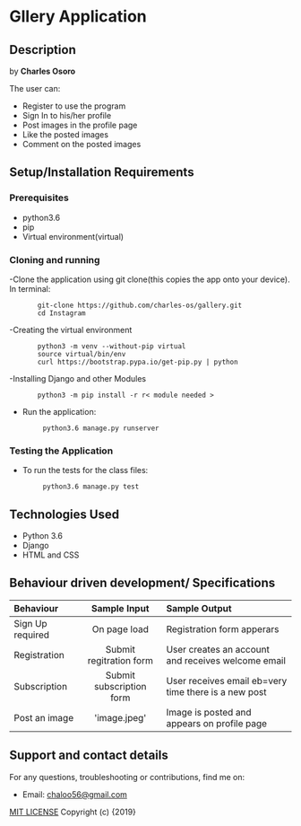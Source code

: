 # Gllery Application

## Description

by **Charles Osoro**

The user can:

- Register to use the program
- Sign In to his/her profile
- Post images in the profile page
- Like the posted images
- Comment on the posted images

## Setup/Installation Requirements

### Prerequisites

- python3.6
- pip
- Virtual environment(virtual)

### Cloning and running

-Clone  the application using git clone(this copies the app onto your device). In terminal:

           git-clone https://github.com/charles-os/gallery.git
           cd Instagram

-Creating the virtual environment

           python3 -m venv --without-pip virtual
           source virtual/bin/env
           curl https://bootstrap.pypa.io/get-pip.py | python

-Installing Django and other Modules

           python3 -m pip install -r r< module needed >

- Run the application:

           python3.6 manage.py runserver

### Testing the Application

- To run the tests for the class files:

           python3.6 manage.py test

## Technologies Used

- Python 3.6
- Django
- HTML and CSS

## Behaviour driven development/ Specifications

| Behaviour               |       Sample Input       | Sample Output                                        |
| :---------------------- | :----------------------: | :--------------------------------------------------- |
| Sign Up required    |       On page load       | Registration form apperars                 |
| Registration            | Submit regitration form  | User creates an account and receives welcome email   |
| Subscription            | Submit subscription form | User receives email eb=very time there is a new post |
| Post an image          | 'image.jpeg' | Image is posted and appears on profile page |

## Support and contact details

For any questions, troubleshooting or contributions, find me on:

- Email: chaloo56@gmail.com

[MIT LICENSE](https://github.com/charles-os/gallery/blob/master/license)
Copyright (c) {2019}
